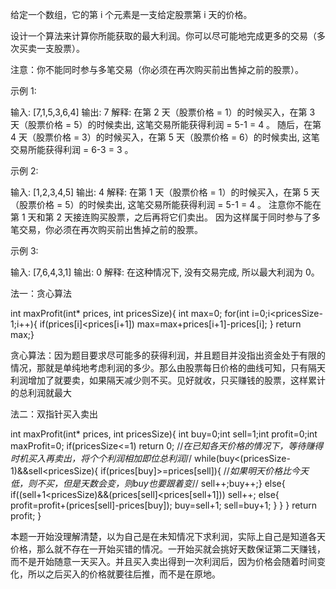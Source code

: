 给定一个数组，它的第 i 个元素是一支给定股票第 i 天的价格。

设计一个算法来计算你所能获取的最大利润。你可以尽可能地完成更多的交易（多次买卖一支股票）。

注意：你不能同时参与多笔交易（你必须在再次购买前出售掉之前的股票）。

示例 1:

输入: [7,1,5,3,6,4]
输出: 7
解释: 在第 2 天（股票价格 = 1）的时候买入，在第 3 天（股票价格 = 5）的时候卖出, 这笔交易所能获得利润 = 5-1 = 4 。
     随后，在第 4 天（股票价格 = 3）的时候买入，在第 5 天（股票价格 = 6）的时候卖出, 这笔交易所能获得利润 = 6-3 = 3 。

示例 2:

输入: [1,2,3,4,5]
输出: 4
解释: 在第 1 天（股票价格 = 1）的时候买入，在第 5 天 （股票价格 = 5）的时候卖出, 这笔交易所能获得利润 = 5-1 = 4 。
     注意你不能在第 1 天和第 2 天接连购买股票，之后再将它们卖出。
     因为这样属于同时参与了多笔交易，你必须在再次购买前出售掉之前的股票。

示例 3:

输入: [7,6,4,3,1]
输出: 0
解释: 在这种情况下, 没有交易完成, 所以最大利润为 0。

法一：贪心算法

int maxProfit(int* prices, int pricesSize){
    int max=0;
    for(int i=0;i<pricesSize-1;i++){
        if(prices[i]<prices[i+1])
        max=max+prices[i+1]-prices[i];
    }
    return max;}
    
    
贪心算法：因为题目要求尽可能多的获得利润，并且题目并没指出资金处于有限的情况，那就是单纯地考虑利润的多少。那么由股票每日价格的曲线可知，只有隔天利润增加了就要卖，如果隔天减少则不买。见好就收，只买赚钱的股票，这样累计的总利润就最大

法二：双指针买入卖出

int maxProfit(int* prices, int pricesSize){
    int buy=0;int sell=1;int profit=0;int maxProfit=0;
    if(pricesSize<=1)
    return 0;
    //*在已知各天价格的情况下，等待赚得时机买入再卖出，将个个利润相加即位总利润*//
    while(buy<(pricesSize-1)&&sell<pricesSize){
        if(prices[buy]>=prices[sell]){
        //*如果明天价格比今天低，则不买，但是天数会变，则buy也要跟着变*//
            sell++;buy++;}
        else{
            if((sell+1<pricesSize)&&(prices[sell]<prices[sell+1]))
                sell++;
            else{
            profit=profit+(prices[sell]-prices[buy]);
            buy=sell+1;
            sell=buy+1;
        }
    }
}
return profit;
}

本题一开始没理解清楚，以为自己是在未知情况下求利润，实际上自己是知道各天价格，那么就不存在一开始买错的情况。一开始买就会挑好天数保证第二天赚钱，而不是开始随意一天买入。并且买入卖出得到一次利润后，因为价格会随着时间变化，所以之后买入的价格就要往后推，而不是在原地。

    
    
    
    
